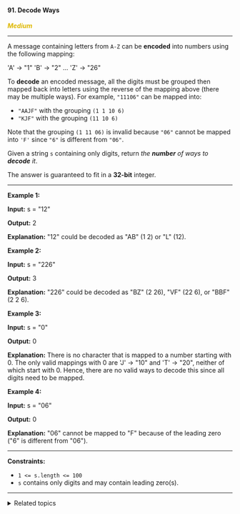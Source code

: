 #### 91. Decode Ways

<span style="color:#deb800">***Medium***</span>
___

A message containing letters from `A-Z` can be **encoded** into numbers using the following mapping:

'A' -> "1" 'B' -> "2" ... 'Z' -> "26" 

To **decode** an encoded message, all the digits must be grouped then mapped back into letters using the reverse of the mapping above (there may be multiple ways). For example, `"11106"` can be mapped into:

*   `"AAJF"` with the grouping `(1 1 10 6)`
*   `"KJF"` with the grouping `(11 10 6)`

Note that the grouping `(1 11 06)` is invalid because `"06"` cannot be mapped into `'F'` since `"6"` is different from `"06"`.

Given a string `s` containing only digits, return _the **number** of ways to **decode** it_.

The answer is guaranteed to fit in a **32-bit** integer.
___

**Example 1:**

**Input:** s = "12"

**Output:** 2

**Explanation:** "12" could be decoded as "AB" (1 2) or "L" (12). 

**Example 2:**

**Input:** s = "226"

**Output:** 3

**Explanation:** "226" could be decoded as "BZ" (2 26), "VF" (22 6), or "BBF" (2 2 6). 

**Example 3:**

**Input:** s = "0"

**Output:** 0

**Explanation:** There is no character that is mapped to a number starting with 0. The only valid mappings with 0 are 'J' -> "10" and 'T' -> "20", neither of which start with 0. Hence, there are no valid ways to decode this since all digits need to be mapped. 

**Example 4:**

**Input:** s = "06"

**Output:** 0

**Explanation:** "06" cannot be mapped to "F" because of the leading zero ("6" is different from "06"). 
___

**Constraints:**

*   `1 <= s.length <= 100`
*   `s` contains only digits and may contain leading zero(s).
___

<details><summary>Related topics</summary>

[#String](https://leetcode.com/tag/string/)
[#Dynamic Programming](https://leetcode.com/tag/dynamic-programming/)

</details>